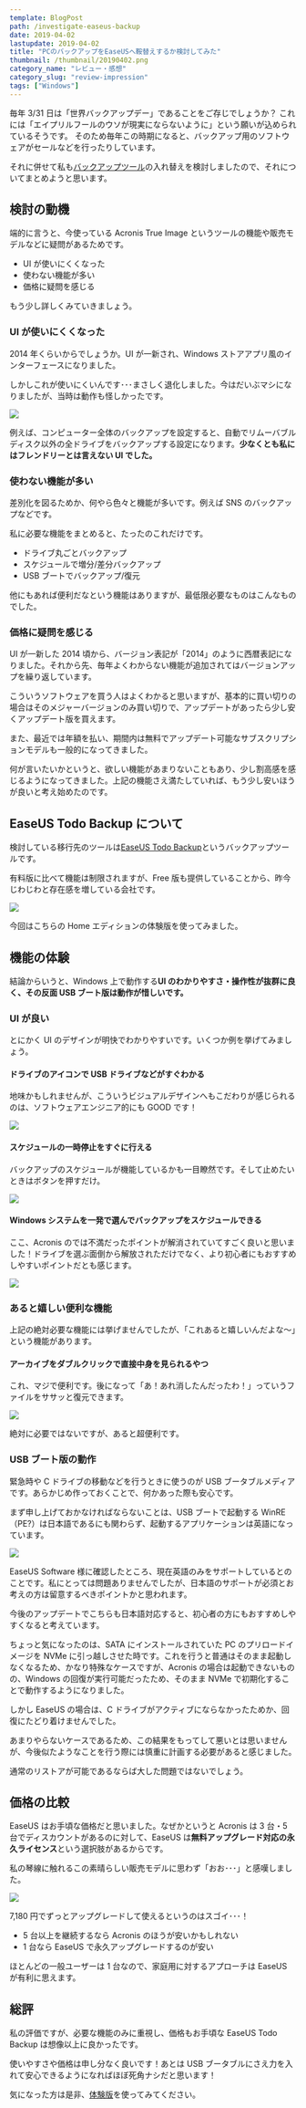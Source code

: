 ```yaml
---
template: BlogPost
path: /investigate-easeus-backup
date: 2019-04-02
lastupdate: 2019-04-02
title: "PCのバックアップをEaseUSへ鞍替えするか検討してみた"
thumbnail: /thumbnail/20190402.png
category_name: "レビュー・感想"
category_slug: "review-impression"
tags: ["Windows"]
---
```


毎年 3/31 日は「世界バックアップデー」であることをご存じでしょうか？
これには「エイプリルフールのウソが現実にならないように」という願いが込められているそうです。
そのため毎年この時期になると、バックアップ用のソフトウェアがセールなどを行ったりしています。

それに併せて私も[バックアップツール](https://jp.easeus.com/backup-software/free.html)の入れ替えを検討しましたので、それについてまとめようと思います。

## 検討の動機

端的に言うと、今使っている Acronis True Image というツールの機能や販売モデルなどに疑問があるためです。

- UI が使いにくくなった
- 使わない機能が多い
- 価格に疑問を感じる

もう少し詳しくみていきましょう。

### UI が使いにくくなった

2014 年くらいからでしょうか。UI が一新され、Windows ストアアプリ風のインターフェースになりました。

しかしこれが使いにくいんです･･･まさしく退化しました。今はだいぶマシになりましたが、当時は動作も怪しかったです。

![](01.png)

例えば、コンピューター全体のバックアップを設定すると、自動でリムーバブルディスク以外の全ドライブをバックアップする設定になります。**少なくとも私にはフレンドリーとは言えない UI でした。**

### 使わない機能が多い

差別化を図るためか、何やら色々と機能が多いです。例えば SNS のバックアップなどです。

私に必要な機能をまとめると、たったのこれだけです。

- ドライブ丸ごとバックアップ
- スケジュールで増分/差分バックアップ
- USB ブートでバックアップ/復元

他にもあれば便利だなという機能はありますが、最低限必要なものはこんなものでした。

### 価格に疑問を感じる

UI が一新した 2014 頃から、バージョン表記が「2014」のように西暦表記になりました。それから先、毎年よくわからない機能が追加されてはバージョンアップを繰り返しています。

こういうソフトウェアを買う人はよくわかると思いますが、基本的に買い切りの場合はそのメジャーバージョンのみ買い切りで、アップデートがあったら少し安くアップデート版を買えます。

また、最近では年額を払い、期間内は無料でアップデート可能なサブスクリプションモデルも一般的になってきました。

何が言いたいかというと、欲しい機能があまりないこともあり、少し割高感を感じるようになってきました。上記の機能さえ満たしていれば、もう少し安いほうが良いと考え始めたのです。

## EaseUS Todo Backup について

検討している移行先のツールは[EaseUS Todo Backup](https://jp.easeus.com/backup-software/free.html)というバックアップツールです。

有料版に比べて機能は制限されますが、Free 版も提供していることから、昨今じわじわと存在感を増している会社です。

![](02.png)

今回はこちらの Home エディションの体験版を使ってみました。

## 機能の体験

結論からいうと、Windows 上で動作する**UI のわかりやすさ・操作性が抜群に良く、その反面 USB ブート版は動作が惜しいです。**

### UI が良い

とにかく UI のデザインが明快でわかりやすいです。いくつか例を挙げてみましょう。

#### ドライブのアイコンで USB ドライブなどがすぐわかる

地味かもしれませんが、こういうビジュアルデザインへもこだわりが感じられるのは、ソフトウェアエンジニア的にも GOOD です！

![](03.png)

#### スケジュールの一時停止をすぐに行える

バックアップのスケジュールが機能しているかも一目瞭然です。そして止めたいときはボタンを押すだけ。

![](04.png)

#### Windows システムを一発で選んでバックアップをスケジュールできる

ここ、Acronis のでは不満だったポイントが解消されていてすごく良いと思いました！ドライブを選ぶ面倒から解放されただけでなく、より初心者にもおすすめしやすいポイントだとも感じます。

![](05.png)

### あると嬉しい便利な機能

上記の絶対必要な機能には挙げませんでしたが、「これあると嬉しいんだよな～」という機能があります。

#### アーカイブをダブルクリックで直接中身を見られるやつ

これ、マジで便利です。後になって「あ！あれ消したんだったわ！」っていうファイルをササッと復元できます。

![](06.png)

絶対に必要ではないですが、あると超便利です。

### USB ブート版の動作

緊急時や C ドライブの移動などを行うときに使うのが USB ブータブルメディアです。あらかじめ作っておくことで、何かあった際も安心です。

まず申し上げておかなければならないことは、USB ブートで起動する WinRE（PE?）は日本語であるにも関わらず、起動するアプリケーションは英語になっています。

![](07.gif)

EaseUS Software 様に確認したところ、現在英語のみをサポートしているとのことです。私にとっては問題ありませんでしたが、日本語のサポートが必須とお考えの方は留意するべきポイントかと思われます。

今後のアップデートでこちらも日本語対応すると、初心者の方にもおすすめしやすくなると考えています。

ちょっと気になったのは、SATA にインストールされていた PC のプリロードイメージを NVMe に引っ越しさせた時です。これを行うと普通はそのまま起動しなくなるため、かなり特殊なケースですが、Acronis の場合は起動できないものの、Windows の回復が実行可能だったため、そのまま NVMe で初期化することで動作するようになりました。

しかし EaseUS の場合は、C ドライブがアクティブにならなかったためか、回復にたどり着けませんでした。

あまりやらないケースであるため、この結果をもってして悪いとは思いませんが、今後似たようなことを行う際には慎重に計画する必要があると感じました。

通常のリストアが可能であるならば大した問題ではないでしょう。

## 価格の比較

EaseUS はお手頃な価格だと思いました。なぜかというと Acronis は 3 台・5 台でディスカウントがあるのに対して、EaseUS は**無料アップグレード対応の永久ライセンス**という選択肢があるからです。

私の琴線に触れるこの素晴らしい販売モデルに思わず「おお･･･」と感嘆しました。

![](08.png)

7,180 円でずっとアップグレードして使えるというのはスゴイ･･･！

- 5 台以上を継続するなら Acronis のほうが安いかもしれない
- 1 台なら EaseUS で永久アップグレードするのが安い

ほとんどの一般ユーザーは 1 台なので、家庭用に対するアプローチは EaseUS が有利に思えます。

## 総評

私の評価ですが、必要な機能のみに重視し、価格もお手頃な EaseUS Todo Backup は想像以上に良かったです。

使いやすさや価格は申し分なく良いです！あとは USB ブータブルにさえ力を入れて安心できるようになればほぼ死角ナシだと思います！

気になった方は是非、[体験版](https://jp.easeus.com/backup-software/free.html)を使ってみてください。
